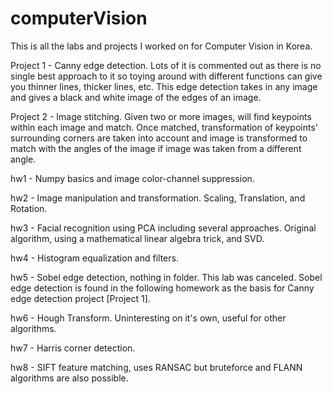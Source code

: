 # computerVision

This is all the labs and projects I worked on for Computer Vision in Korea.

Project 1 - Canny edge detection. Lots of it is commented out as there is no single best approach to it so toying around with different functions can give you thinner lines, thicker lines, etc. This edge detection takes in any image and gives a black and white image of the edges of an image.

Project 2 - Image stitching. Given two or more images, will find keypoints within each image and match. Once matched, transformation of keypoints' surrounding corners are taken into account and image is transformed to match with the angles of the image if image was taken from a different angle.

hw1 - Numpy basics and image color-channel suppression.

hw2 - Image manipulation and transformation. Scaling, Translation, and Rotation.

hw3 - Facial recognition using PCA including several approaches. Original algorithm, using a mathematical linear algebra trick, and SVD.

hw4 - Histogram equalization and filters.

hw5 - Sobel edge detection, nothing in folder. This lab was canceled. Sobel edge detection is found in the following homework as the basis for Canny edge detection project [Project 1].

hw6 - Hough Transform. Uninteresting on it's own, useful for other algorithms.

hw7 - Harris corner detection.

hw8 - SIFT feature matching, uses RANSAC but bruteforce and FLANN algorithms are also possible.

